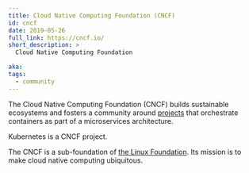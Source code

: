 ```yaml
---
title: Cloud Native Computing Foundation (CNCF)
id: cncf
date: 2019-05-26
full_link: https://cncf.io/
short_description: >
  Cloud Native Computing Foundation

aka:
tags:
  - community
---
```


The Cloud Native Computing Foundation (CNCF) builds sustainable ecosystems and
fosters a community around [projects](https://www.cncf.io/projects/) that
orchestrate containers as part of a microservices architecture.

Kubernetes is a CNCF project.

<!--more-->

The CNCF is a sub-foundation of [the Linux Foundation](https://www.linuxfoundation.org/).
Its mission is to make cloud native computing ubiquitous.

